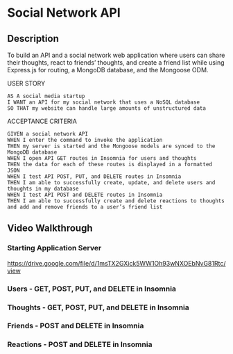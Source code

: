 # Social Network API
## Description
To build an API and a social network web application where users can share their thoughts, react to friends’ thoughts, and create a friend list while using Express.js for routing, a MongoDB database, and the Mongoose ODM. 

USER STORY
```
AS A social media startup
I WANT an API for my social network that uses a NoSQL database
SO THAT my website can handle large amounts of unstructured data
```

ACCEPTANCE CRITERIA
```
GIVEN a social network API
WHEN I enter the command to invoke the application
THEN my server is started and the Mongoose models are synced to the MongoDB database
WHEN I open API GET routes in Insomnia for users and thoughts
THEN the data for each of these routes is displayed in a formatted JSON
WHEN I test API POST, PUT, and DELETE routes in Insomnia
THEN I am able to successfully create, update, and delete users and thoughts in my database
WHEN I test API POST and DELETE routes in Insomnia
THEN I am able to successfully create and delete reactions to thoughts and add and remove friends to a user’s friend list
```
## Video Walkthrough
### Starting Application Server
https://drive.google.com/file/d/1msTX2GXick5WW1Oh93wNXOEbNvG81Rtc/view

### Users - GET, POST, PUT, and DELETE in Insomnia

### Thoughts - GET, POST, PUT, and DELETE in Insomnia

### Friends - POST and DELETE in Insomnia

### Reactions - POST and DELETE in Insomnia
